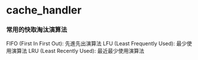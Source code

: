 # cache_handler

### 常用的快取淘汰演算法
FIFO (First In First Out): 先進先出演算法
LFU (Least Frequently Used): 最少使用演算法
LRU (Least Recently Used): 最近最少使用演算法